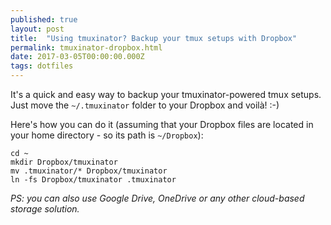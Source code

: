 ```yaml
---
published: true
layout: post
title:  "Using tmuxinator? Backup your tmux setups with Dropbox"
permalink: tmuxinator-dropbox.html
date: 2017-03-05T00:00:00.000Z
tags: dotfiles
---
```


It's a quick and easy way to backup your tmuxinator-powered tmux setups. Just
move the `~/.tmuxinator` folder to your Dropbox and voilà! :-)

Here's how you can do it (assuming that your Dropbox files are located in your
home directory - so its path is `~/Dropbox`):

```
cd ~
mkdir Dropbox/tmuxinator
mv .tmuxinator/* Dropbox/tmuxinator
ln -fs Dropbox/tmuxinator .tmuxinator
```

_PS: you can also use Google Drive, OneDrive or any other cloud-based storage
solution._
